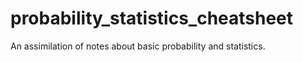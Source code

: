 # probability_statistics_cheatsheet
 An assimilation of notes about basic probability and statistics.
